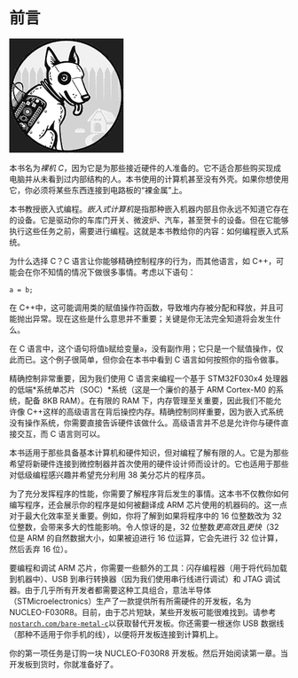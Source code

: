 # 前言

![](img/chapterart.png)

本书名为*裸机 C*，因为它是为那些接近硬件的人准备的。它不适合那些购买现成电脑并从未看到过内部结构的人。本书使用的计算机甚至没有外壳。如果你想使用它，你必须将某些东西连接到电路板的“裸金属”上。

本书教授嵌入式编程。*嵌入式计算机*是指那种嵌入机器内部且你永远不知道它存在的设备。它是驱动你的车库门开关、微波炉、汽车，甚至贺卡的设备。但在它能够执行这些任务之前，需要进行编程。这就是本书教给你的内容：如何编程嵌入式系统。

为什么选择 C？C 语言让你能够精确控制程序的行为，而其他语言，如 C++，可能会在你不知情的情况下做很多事情。考虑以下语句：

```
a = b;
```

在 C++中，这可能调用类的赋值操作符函数，导致堆内存被分配和释放，并且可能抛出异常。现在这些是什么意思并不重要；关键是你无法完全知道将会发生什么。

在 C 语言中，这个语句将值`b`赋给变量`a`，没有副作用；它只是一个赋值操作，仅此而已。这个例子很简单，但你会在本书中看到 C 语言如何按照你的指令做事。

精确控制非常重要，因为我们使用 C 语言来编程一个基于 STM32F030x4 处理器的低端*系统单芯片（SOC）*系统（这是一个廉价的基于 ARM Cortex-M0 的系统，配备 8KB RAM）。在有限的 RAM 下，内存管理至关重要，因此我们不能允许像 C++这样的高级语言在背后操控内存。精确控制同样重要，因为嵌入式系统没有操作系统，你需要直接告诉硬件该做什么。高级语言并不总是允许你与硬件直接交互，而 C 语言则可以。

本书适用于那些具备基本计算机和硬件知识，但对编程了解有限的人。它是为那些希望将新硬件连接到微控制器并首次使用的硬件设计师而设计的。它也适用于那些对低级编程感兴趣并希望充分利用 38 美分芯片的程序员。

为了充分发挥程序的性能，你需要了解程序背后发生的事情。这本书不仅教你如何编写程序，还会展示你的程序是如何被翻译成 ARM 芯片使用的机器码的。这一点对于最大化效率至关重要。例如，你将了解到如果将程序中的 16 位整数改为 32 位整数，会带来多大的性能影响。令人惊讶的是，32 位整数*更高效*且*更快*（32 位是 ARM 的自然数据大小，如果被迫进行 16 位运算，它会先进行 32 位计算，然后丢弃 16 位）。

要编程和调试 ARM 芯片，你需要一些额外的工具：闪存编程器（用于将代码加载到机器中）、USB 到串行转换器（因为我们使用串行线进行调试）和 JTAG 调试器。由于几乎所有开发者都需要这种工具组合，意法半导体（STMicroelectronics）生产了一款提供所有所需硬件的开发板，名为 NUCLEO-F030R8。目前，由于芯片短缺，某些开发板可能很难找到。请参考[`nostarch.com/bare-metal-c`](https://nostarch.com/bare-metal-c)以获取替代开发板。你还需要一根迷你 USB 数据线（那种不适用于你手机的线），以便将开发板连接到计算机上。

你的第一项任务是订购一块 NUCLEO-F030R8 开发板。然后开始阅读第一章。当开发板到货时，你就准备好了。
